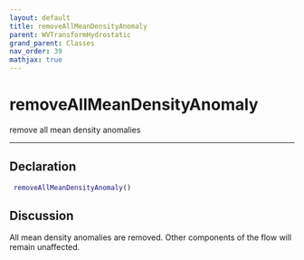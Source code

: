 ```yaml
---
layout: default
title: removeAllMeanDensityAnomaly
parent: WVTransformHydrostatic
grand_parent: Classes
nav_order: 39
mathjax: true
---
```


#  removeAllMeanDensityAnomaly

remove all mean density anomalies


---

## Declaration
```matlab
 removeAllMeanDensityAnomaly()
```
## Discussion

  All mean density anomalies are removed. Other components of the flow will remain unaffected.
 
    
